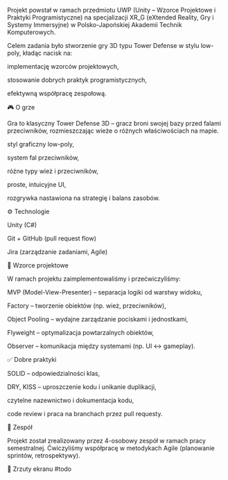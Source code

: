 Projekt powstał w ramach przedmiotu UWP (Unity – Wzorce Projektowe i Praktyki Programistyczne) na specjalizacji XR_G (eXtended Reality, Gry i Systemy Immersyjne) w Polsko-Japońskiej Akademii Technik Komputerowych.

Celem zadania było stworzenie gry 3D typu Tower Defense w stylu low-poly, kładąc nacisk na:

implementację wzorców projektowych,

stosowanie dobrych praktyk programistycznych,

efektywną współpracę zespołową.

🎮 O grze

Gra to klasyczny Tower Defense 3D – gracz broni swojej bazy przed falami przeciwników, rozmieszczając wieże o różnych właściwościach na mapie.

styl graficzny low-poly,

system fal przeciwników,

różne typy wież i przeciwników,

proste, intuicyjne UI,

rozgrywka nastawiona na strategię i balans zasobów.

⚙️ Technologie

Unity (C#)

Git + GitHub (pull request flow)

Jira (zarządzanie zadaniami, Agile)

🧩 Wzorce projektowe

W ramach projektu zaimplementowaliśmy i przećwiczyliśmy:

MVP (Model-View-Presenter) – separacja logiki od warstwy widoku,

Factory – tworzenie obiektów (np. wież, przeciwników),

Object Pooling – wydajne zarządzanie pociskami i jednostkami,

Flyweight – optymalizacja powtarzalnych obiektów,

Observer – komunikacja między systemami (np. UI ↔ gameplay).

✅ Dobre praktyki

SOLID – odpowiedzialności klas,

DRY, KISS – uproszczenie kodu i unikanie duplikacji,

czytelne nazewnictwo i dokumentacja kodu,

code review i praca na branchach przez pull requesty.

🤝 Zespół

Projekt został zrealizowany przez 4-osobowy zespół w ramach pracy semestralnej.
Ćwiczyliśmy współpracę w metodykach Agile (planowanie sprintów, retrospektywy).

📸 Zrzuty ekranu
#todo

